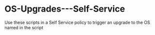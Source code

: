 # OS-Upgrades---Self-Service
Use these scripts in a Self Service policy to trigger an upgrade to the OS named in the script
